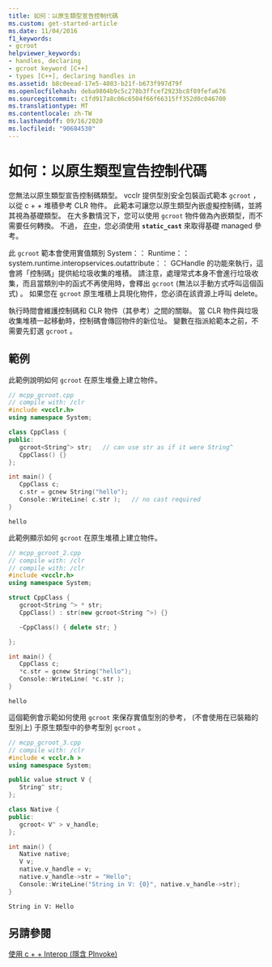 ```yaml
---
title: 如何：以原生類型宣告控制代碼
ms.custom: get-started-article
ms.date: 11/04/2016
f1_keywords:
- gcroot
helpviewer_keywords:
- handles, declaring
- gcroot keyword [C++]
- types [C++], declaring handles in
ms.assetid: b8c0eead-17e5-4003-b21f-b673f997d79f
ms.openlocfilehash: deba9804b9c5c278b3ffcef2923bc8f89fefa676
ms.sourcegitcommit: c1fd917a8c06c6504f66f66315ff352d0c046700
ms.translationtype: MT
ms.contentlocale: zh-TW
ms.lasthandoff: 09/16/2020
ms.locfileid: "90684530"
---
```

# <a name="how-to-declare-handles-in-native-types"></a>如何：以原生類型宣告控制代碼

您無法以原生類型宣告控制碼類型。 vcclr 提供型別安全包裝函式範本 `gcroot` ，以從 c + + 堆積參考 CLR 物件。 此範本可讓您以原生類型內嵌虛擬控制碼，並將其視為基礎類型。 在大多數情況下，您可以使用 `gcroot` 物件做為內嵌類型，而不需要任何轉換。 不過， [在中](../dotnet/for-each-in.md)，您必須使用 **`static_cast`** 來取得基礎 managed 參考。

此 `gcroot` 範本會使用實值類別 System：： Runtime：： system.runtime.interopservices.outattribute：： GCHandle 的功能來執行，這會將「控制碼」提供給垃圾收集的堆積。 請注意，處理常式本身不會進行垃圾收集，而且當類別中的函式不再使用時，會釋出 `gcroot` (無法以手動方式呼叫這個函式) 。 如果您在 `gcroot` 原生堆積上具現化物件，您必須在該資源上呼叫 delete。

執行時間會維護控制碼和 CLR 物件（其參考）之間的關聯。 當 CLR 物件與垃圾收集堆積一起移動時，控制碼會傳回物件的新位址。 變數在指派給範本之前，不需要先釘選 `gcroot` 。

## <a name="examples"></a>範例

此範例說明如何 `gcroot` 在原生堆疊上建立物件。

```cpp
// mcpp_gcroot.cpp
// compile with: /clr
#include <vcclr.h>
using namespace System;

class CppClass {
public:
   gcroot<String^> str;   // can use str as if it were String^
   CppClass() {}
};

int main() {
   CppClass c;
   c.str = gcnew String("hello");
   Console::WriteLine( c.str );   // no cast required
}
```

```Output
hello
```

此範例顯示如何 `gcroot` 在原生堆積上建立物件。

```cpp
// mcpp_gcroot_2.cpp
// compile with: /clr
// compile with: /clr
#include <vcclr.h>
using namespace System;

struct CppClass {
   gcroot<String ^> * str;
   CppClass() : str(new gcroot<String ^>) {}

   ~CppClass() { delete str; }

};

int main() {
   CppClass c;
   *c.str = gcnew String("hello");
   Console::WriteLine( *c.str );
}
```

```Output
hello
```

這個範例會示範如何使用 `gcroot` 來保存實值型別的參考， (不會使用在已裝箱的型別上) 于原生類型中的參考型別 `gcroot` 。

```cpp
// mcpp_gcroot_3.cpp
// compile with: /clr
#include < vcclr.h >
using namespace System;

public value struct V {
   String^ str;
};

class Native {
public:
   gcroot< V^ > v_handle;
};

int main() {
   Native native;
   V v;
   native.v_handle = v;
   native.v_handle->str = "Hello";
   Console::WriteLine("String in V: {0}", native.v_handle->str);
}
```

```Output
String in V: Hello
```

## <a name="see-also"></a>另請參閱

[使用 c + + Interop (隱含 PInvoke) ](../dotnet/using-cpp-interop-implicit-pinvoke.md)
